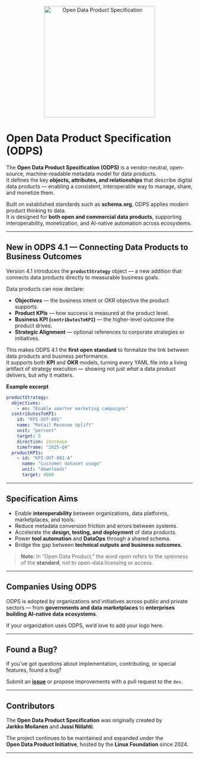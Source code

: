 <p align="center">
  <img src="https://opendataproducts.org/images/logo-bule.png" alt="Open Data Product Specification" width="300">
</p>

# Open Data Product Specification (ODPS)

The **Open Data Product Specification (ODPS)** is a vendor-neutral, open-source, machine-readable metadata model for data products.  
It defines the key **objects, attributes, and relationships** that describe digital data products — enabling a consistent, interoperable way to manage, share, and monetize them.

Built on established standards such as **schema.org**, ODPS applies modern product thinking to data.  
It is designed for **both open and commercial data products**, supporting interoperability, monetization, and AI-native automation across ecosystems.

---

## New in ODPS 4.1 — Connecting Data Products to Business Outcomes

Version 4.1 introduces the **`productStrategy`** object — a new addition that connects data products directly to measurable business goals.  

Data products can now declare:

- **Objectives** — the business intent or OKR objective the product supports.  
- **Product KPIs** — how success is measured at the product level.  
- **Business KPI (`contributesToKPI`)** — the higher-level outcome the product drives.  
- **Strategic Alignment** — optional references to corporate strategies or initiatives.

This makes ODPS 4.1 the **first open standard** to formalize the link between data products and business performance.  
It supports both **KPI** and **OKR** models, turning every YAML file into a living artifact of strategy execution — showing not just *what* a data product delivers, but *why* it matters.

**Example excerpt**

```yaml
productStrategy:
  objectives:
    - en: "Enable smarter marketing campaigns"
  contributesToKPI:
    id: "KPI-OUT-001"
    name: "Retail Revenue Uplift"
    unit: "percent"
    target: 5
    direction: increase
    timeframe: "2025-Q4"
  productKPIs:
    - id: "KPI-OUT-001-A"
      name: "Customer dataset usage"
      unit: "downloads"
      target: 4000
```

---

## Specification Aims

* Enable **interoperability** between organizations, data platforms, marketplaces, and tools.  
* Reduce metadata conversion friction and errors between systems.  
* Accelerate the **design, testing, and deployment** of data products.  
* Power **tool automation** and **DataOps** through a shared schema.  
* Bridge the gap between **technical outputs and business outcomes**.  

> **Note:** In “Open Data Product,” the word *open* refers to the openness of the **standard**, not to open-data licensing or access.

---

## Companies Using ODPS

ODPS is adopted by organizations and initiatives across public and private sectors — from **governments and data marketplaces** to **enterprises building AI-native data ecosystems**.

If your organization uses ODPS, we’d love to add your logo here.  

---

## Found a Bug?

If you’ve got questions about implementation, contributing, or special features,  found a bug?

Submit an [**issue**](https://github.com/Open-Data-Product-Initiative/dev/issues) or propose improvements with a pull request to the `dev`.

---

## Contributors

The **Open Data Product Specification** was originally created by  
**Jarkko Moilanen** and **Jussi Niilahti**.  

The project continues to be maintained and expanded under the  
**Open Data Product Initiative**, hosted by the **Linux Foundation** since 2024.

---
